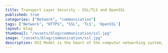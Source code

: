 ```yaml
---
title: Transport Layer Security - SSL/TLS and OpenSSL
published: true
categories: ["Network", "communication"]
tags: ["Network", "HTTPS", "SSL", 'TLS', 'OpenSSL']
layout: blog
thumbnail: "/assets/blog/communication/ssl.jpg"
image: "/assets/blog/communication/ssl.jpg"
description: OSI Model is the heart of the computer networking system, for a software engineer having understanding of OSI model is crutial. 
---
```

